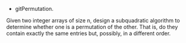 * gitPermutation. 

Given two integer arrays of size n, 
design a subquadratic algorithm to determine 
whether one is a permutation of the other. 
That is, do they contain exactly the same entries but, 
possibly, in a different order.